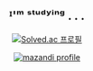 <div align="center">

<h2>ᴵ'ᵐ ˢᵗᵘᵈʸⁱⁿᵍ . . .</h2>
  
[![Solved.ac
프로필](http://mazassumnida.wtf/api/mini/generate_badge?boj=oyu1vv)](https://solved.ac/oyu1vv)

[![mazandi profile](http://mazandi.herokuapp.com/api?handle=oyu1vv&theme=warm)](https://solved.ac/oyu1vv)

  
</div>

